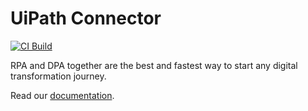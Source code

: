 # UiPath Connector

[![CI Build](https://github.com/axonivy-market/ui-path-connector/actions/workflows/ci.yml/badge.svg)](https://github.com/axonivy-market/ui-path-connector/actions/workflows/ci.yml)

RPA and DPA together are the best and fastest way to start any digital transformation journey.

Read our [documentation](ui-path-connector-product/README.md).
